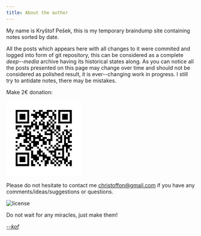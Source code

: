 ```yaml
---
title: About the author
---
```


My name is Kryštof Pešek, this is my temporary braindump site containing notes sorted by date. 

All the posts which appears here with all changes to it were commited and logged into form of git repository, this can be considered as a complete _deep--media_ archive having its historical states along. As you can notice all the posts presented on this page may change over time and should not be considered as polished result, it is ever--changing work in progress. I still try to antidate notes, there may be mistakes.




Make 2€ donation:

![50czk](50czk.png "Donate")

Please do not hesitate to contact me [christoffon@gmail.com](mailto:krystof.pesek@gmail.com) if you have any comments/ideas/suggestions or questions.


![license](https://upload.wikimedia.org/wikipedia/commons/thumb/4/43/CC_Zero_badge.svg/88px-CC_Zero_badge.svg.png "CC0 1.0")

Do not wait for any miracles, just make them!

[_--kof_](https://github.com/k0f)
